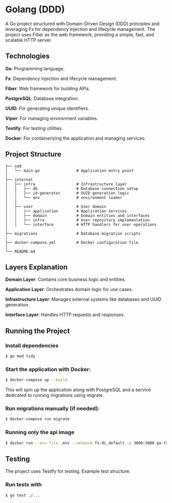 # Golang (DDD)

A Go project structured with Domain-Driven Design (DDD) principles and leveraging Fx for dependency injection and lifecycle management. The project uses Fiber as the web framework, providing a simple, fast, and scalable HTTP server.

## Technologies

**Go**: Programming language.

**Fx**: Dependency injection and lifecycle management.

**Fiber**: Web framework for building APIs.

**PostgreSQL**: Database integration.

**UUID**: For generating unique identifiers.

**Viper**: For managing environment variables.

**Testify**: For testing utilities.

**Docker**: For containerizing the application and managing services.

## Project Structure

```
├── cmd
│   └── main.go                # Application entry point
│
├── internal
│   ├── infra                  # Infrastructure layer
│   │   ├── db                 # Database connection setup
│   │   ├── id-generator       # UUID generation logic
│   │   └── env                # environment loader
│   │
│   ├── user                   # User domain
│   │   ├── application        # Application services
│   │   ├── domain             # Domain entities and interfaces
│   │   ├── infra              # User repository implementation
│   │   └── interface          # HTTP handlers for user operations
│
├── migrations                 # Database migration scripts
│
├── docker-compose.yml         # Docker configuration file
│
└── README.md
```

## Layers Explanation

**Domain Layer**: Contains core business logic and entities.

**Application Layer**: Orchestrates domain logic for use cases.

**Infrastructure Layer**: Manages external systems like databases and UUID generation.

**Interface Layer**: Handles HTTP requests and responses.

## Running the Project

### Install dependencies

```sh
$ go mod tidy
```

### Start the application with Docker:

```sh
$ docker-compose up --build
```

This will spin up the application along with PostgreSQL and a service dedicated to running migrations using migrate.

### Run migrations manually (if needed):

```sh
$ docker-compose run migrate
```

### Running only the api image

```sh
$ docker run --env-file .env --network fx-di_default -p 3000:3000 go-fx-api
```

## Testing

The project uses Testify for testing. Example test structure:

### Run tests with

```
$ go test ./...
```
